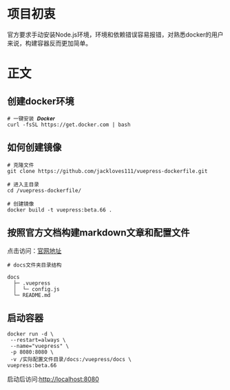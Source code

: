 # 项目初衷

官方要求手动安装Node.js环境，环境和依赖错误容易报错，对熟悉docker的用户来说，构建容器反而更加简单。

# 正文

## 创建docker环境

```
# 一键安装 𝑫𝒐𝒄𝒌𝒆𝒓 
curl -fsSL https://get.docker.com | bash
```

## 如何创建镜像
```
# 克隆文件
git clone https://github.com/jackloves111/vuepress-dockerfile.git

# 进入主目录
cd /vuepress-dockerfile/

# 创建镜像
docker build -t vuepress:beta.66 .
```

## 按照官方文档构建markdown文章和配置文件

点击访问：[官网地址](https://v2.vuepress.vuejs.org/zh/guide/configuration.html)

```
# docs文件夹目录结构

docs
  ├─ .vuepress
  │  └─ config.js
  └─ README.md
```

## 启动容器
```
docker run -d \
 --restart=always \
 --name="vuepress" \
 -p 8080:8080 \
 -v /实际配置文件目录/docs:/vuepress/docs \
vuepress:beta.66
```

启动后访问:[http://localhost:8080](http://localhost:8080)
